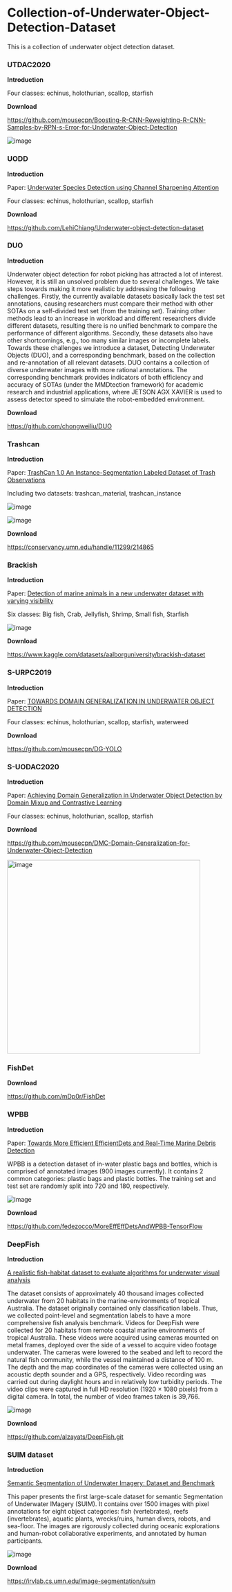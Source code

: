 # Collection-of-Underwater-Object-Detection-Dataset
This is a collection of underwater object detection dataset.



### UTDAC2020

**Introduction**

Four classes: echinus, holothurian, scallop, starfish



**Download**

https://github.com/mousecpn/Boosting-R-CNN-Reweighting-R-CNN-Samples-by-RPN-s-Error-for-Underwater-Object-Detection

![image](https://user-images.githubusercontent.com/46233799/179469007-20f0bbc0-514b-40b6-bbe8-ef1b7a6e0ce1.png)


### UODD

**Introduction**

Paper: [Underwater Species Detection using Channel Sharpening Attention](https://www.researchgate.net/profile/Xin-Fan-2/publication/355375809_Underwater_Species_Detection_using_Channel_Sharpening_Attention/links/617b4f650be8ec17a9424b49/Underwater-Species-Detection-using-Channel-Sharpening-Attention.pdf)

Four classes: echinus, holothurian, scallop, starfish

**Download**

https://github.com/LehiChiang/Underwater-object-detection-dataset


### DUO

**Introduction**

Underwater object detection for robot picking has attracted a lot of interest. However, it is still an unsolved problem due to several challenges. We take steps towards making it more realistic by addressing the following challenges. Firstly, the currently available datasets basically lack the test set annotations, causing researchers must compare their method with other SOTAs on a self-divided test set (from the training set). Training other methods lead to an increase in workload and different researchers divide different datasets, resulting there is no unified benchmark to compare the performance of different algorithms. Secondly, these datasets also have other shortcomings, e.g., too many similar images or incomplete labels. Towards these challenges we introduce a dataset, Detecting Underwater Objects (DUO), and a corresponding benchmark, based on the collection and re-annotation of all relevant datasets. DUO contains a collection of diverse underwater images with more rational annotations. The corresponding benchmark provides indicators of both efficiency and accuracy of SOTAs (under the MMDtection framework) for academic research and industrial applications, where JETSON AGX XAVIER is used to assess detector speed to simulate the robot-embedded environment.


**Download**

https://github.com/chongweiliu/DUO


### Trashcan

**Introduction**

Paper: [TrashCan 1.0 An Instance-Segmentation Labeled Dataset of Trash Observations](https://arxiv.org/abs/2007.08097) 

Including two datasets: trashcan_material, trashcan_instance

![image](https://user-images.githubusercontent.com/46233799/179469571-5a6089a2-2b81-479f-915f-4d97c2946bde.png)

![image](https://user-images.githubusercontent.com/46233799/179469460-d93f1aa0-7be3-452a-884f-9ee444015c03.png)


**Download**

https://conservancy.umn.edu/handle/11299/214865



### Brackish

**Introduction**

Paper: [Detection of marine animals in a new underwater dataset with varying visibility](http://openaccess.thecvf.com/content_CVPRW_2019/papers/AAMVEM/Pedersen_Detection_of_Marine_Animals_in_a_New_Underwater_Dataset_with_CVPRW_2019_paper.pdf)

Six classes: Big fish, Crab, Jellyfish, Shrimp, Small fish, Starfish

![image](https://user-images.githubusercontent.com/46233799/179469045-4a539146-0a5e-4ce0-929a-3ddb86c15c6e.png)


**Download**

https://www.kaggle.com/datasets/aalborguniversity/brackish-dataset



### S-URPC2019

**Introduction**

Paper: [TOWARDS DOMAIN GENERALIZATION IN UNDERWATER OBJECT DETECTION](https://arxiv.org/abs/2004.06333)

Four classes: echinus, holothurian, scallop, starfish, waterweed

**Download**

https://github.com/mousecpn/DG-YOLO



### S-UODAC2020

**Introduction**

Paper: [Achieving Domain Generalization in Underwater Object Detection by Domain Mixup and Contrastive Learning](https://arxiv.org/abs/2104.02230)

Four classes: echinus, holothurian, scallop, starfish

**Download**

https://github.com/mousecpn/DMC-Domain-Generalization-for-Underwater-Object-Detection

<img width="447" alt="image" src="https://github.com/user-attachments/assets/d5c7fbb0-0b30-498b-9f14-fb19636cf119">


### FishDet

**Download**

https://github.com/mDp0r/FishDet

### WPBB

**Introduction**

Paper: [Towards More Efficient EfficientDets and Real-Time Marine Debris Detection](https://ieeexplore.ieee.org/document/10044917)

WPBB is a detection dataset of in-water plastic bags and bottles, which is comprised of annotated images (900 images currently). It contains 2 common categories: plastic bags and plastic bottles. The training set and test set are randomly split into 720 and 180, respectively.

![image](https://github.com/mousecpn/Collection-of-Underwater-Object-Detection-Dataset/assets/46233799/7e3c4d82-baff-4d68-b6ba-4c9db05e9bf1)


**Download**

https://github.com/fedezocco/MoreEffEffDetsAndWPBB-TensorFlow

### DeepFish

**Introduction**

[A realistic fish-habitat dataset to evaluate algorithms for underwater visual analysis
](https://www.nature.com/articles/s41598-020-71639-x)

The dataset consists of approximately 40 thousand images collected underwater from 20 habitats in the marine-environments of tropical Australia. The dataset originally contained only classification labels. Thus, we collected point-level and segmentation labels to have a more comprehensive fish analysis benchmark. Videos for DeepFish were collected for 20 habitats from remote coastal marine environments of tropical Australia. These videos were acquired using cameras mounted on metal frames, deployed over the side of a vessel to acquire video footage underwater. The cameras were lowered to the seabed and left to record the natural fish community, while the vessel maintained a distance of 100 m. The depth and the map coordinates of the cameras were collected using an acoustic depth sounder and a GPS, respectively. Video recording was carried out during daylight hours and in relatively low turbidity periods. The video clips were captured in full HD resolution (1920 × 1080 pixels) from a digital camera. In total, the number of video frames taken is 39,766.

![image](https://github.com/mousecpn/Collection-of-Underwater-Object-Detection-Dataset/assets/46233799/28e3bb2d-f50f-4a06-bcda-c6928213e463)

**Download**

https://github.com/alzayats/DeepFish.git

### SUIM dataset

**Introduction**

[Semantic Segmentation of Underwater Imagery: Dataset and Benchmark](https://ieeexplore.ieee.org/stamp/stamp.jsp?arnumber=9340821)

This paper presents the first large-scale dataset for semantic Segmentation of Underwater IMagery (SUIM). It contains over 1500 images with pixel annotations for eight object categories: fish (vertebrates), reefs (invertebrates), aquatic plants, wrecks/ruins, human divers, robots, and sea-floor. The images are rigorously collected during oceanic explorations and human-robot collaborative experiments, and annotated by human participants.

![image](https://github.com/user-attachments/assets/55afccf0-06cb-43a6-a209-bf13c9a02ac1)


**Download**

https://irvlab.cs.umn.edu/image-segmentation/suim
